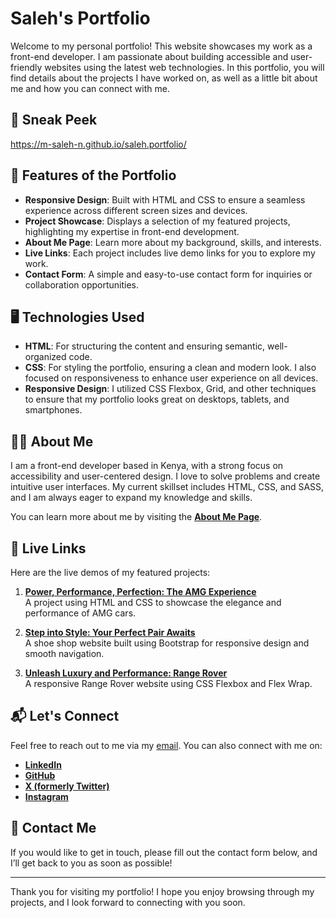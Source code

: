 # Saleh's Portfolio

Welcome to my personal portfolio! This website showcases my work as a front-end developer. I am passionate about building accessible and user-friendly websites using the latest web technologies. In this portfolio, you will find details about the projects I have worked on, as well as a little bit about me and how you can connect with me.

## 🔗 Sneak Peek
 https://m-saleh-n.github.io/saleh.portfolio/


## 🌟 Features of the Portfolio

- **Responsive Design**: Built with HTML and CSS to ensure a seamless experience across different screen sizes and devices.
- **Project Showcase**: Displays a selection of my featured projects, highlighting my expertise in front-end development.
- **About Me Page**: Learn more about my background, skills, and interests.
- **Live Links**: Each project includes live demo links for you to explore my work.
- **Contact Form**: A simple and easy-to-use contact form for inquiries or collaboration opportunities.

## 🖥️ Technologies Used

- **HTML**: For structuring the content and ensuring semantic, well-organized code.
- **CSS**: For styling the portfolio, ensuring a clean and modern look. I also focused on responsiveness to enhance user experience on all devices.
- **Responsive Design**: I utilized CSS Flexbox, Grid, and other techniques to ensure that my portfolio looks great on desktops, tablets, and smartphones.

## 🧑‍💻 About Me

I am a front-end developer based in Kenya, with a strong focus on accessibility and user-centered design. I love to solve problems and create intuitive user interfaces. My current skillset includes HTML, CSS, and SASS, and I am always eager to expand my knowledge and skills.

You can learn more about me by visiting the [**About Me Page**](./aboutme.html).

## 🔗 Live Links

Here are the live demos of my featured projects:

1. [**Power, Performance, Perfection: The AMG Experience**](https://m-saleh-n.github.io/week3-project/)  
   A project using HTML and CSS to showcase the elegance and performance of AMG cars.

2. [**Step into Style: Your Perfect Pair Awaits**](https://m-saleh-n.github.io/bootstrap-project/)  
   A shoe shop website built using Bootstrap for responsive design and smooth navigation.

3. [**Unleash Luxury and Performance: Range Rover**](https://m-saleh-n.github.io/week3-flexbox/)  
   A responsive Range Rover website using CSS Flexbox and Flex Wrap.

## 📬 Let's Connect

Feel free to reach out to me via my [email](mailto:salehnasser65784@gmail.com). You can also connect with me on:

- [**LinkedIn**](https://www.linkedin.com/in/saleh-nasser-429513337/)
- [**GitHub**](https://github.com/M-Saleh-N)
- [**X (formerly Twitter)**](https://x.com/__Sa1ah__)
- [**Instagram**](https://www.instagram.com/salouhi__/)

## 📝 Contact Me

If you would like to get in touch, please fill out the contact form below, and I’ll get back to you as soon as possible!

---

Thank you for visiting my portfolio! I hope you enjoy browsing through my projects, and I look forward to connecting with you soon.
